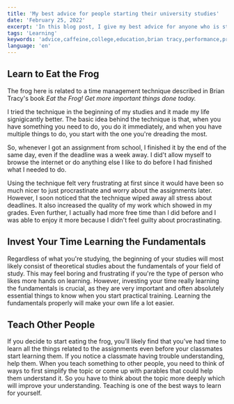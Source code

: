 ```yaml
---
title: 'My best advice for people starting their university studies'
date: 'February 25, 2022'
excerpt: 'In this blog post, I give my best advice for anyone who is starting their university studies based on my own experience as a recent university graduate'
tags: 'Learning'
keywords: 'advice,caffeine,college,education,brian tracy,performance,procrastination,school,teaching,university'
language: 'en'
---
```


## Learn to Eat the Frog

The frog here is related to a time management technique described in Brian Tracy's book _Eat the Frog! Get more important things done today._

I tried the technique in the beginning of my studies and it made my life signigicantly better. The basic idea behind the technique is that, when you have something you need to do, you do it immediately, and when you have multiple things to do, you start with the one you're dreading the most.

So, whenever I got an assignment from school, I finished it by the end of the same day, even if the deadline was a week away. I did't allow myself to browse the internet or do anything else I like to do before I had finished what I needed to do.

Using the technique felt very frustrating at first since it would have been so much nicer to just procrastinate and worry about the assignments later. However, I soon noticed that the technique wiped away all stress about deadlines. It also increased the quality of my work which showed in my grades. Even further, I actually had more free time than I did before and I was able to enjoy it more because I didn't feel guilty about procrastinating.

## Invest Your Time Learning the Fundamentals

Regardless of what you're studying, the beginning of your studies will most likely consist of theoretical studies about the fundamentals of your field of study. This may feel boring and frustrating if you're the type of person who likes more hands on learning. However, investing your time really learning the fundamentals is crucial, as they are very important and often absolutely essential things to know when you start practical training. Learning the fundamentals properly will make your own life a lot easier.

## Teach Other People

If you decide to start eating the frog, you’ll likely find that you’ve had time to learn all the things related to the assignments even before your classmates start learning them. If you notice a classmate having trouble understanding, help them. When you teach something to other people, you need to think of ways to first simplify the topic or come up with parables that could help them understand it. So you have to think about the topic more deeply which will improve your understanding. Teaching is one of the best ways to learn for yourself.
